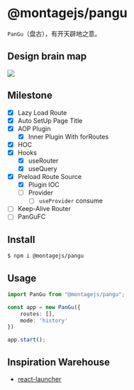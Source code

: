 # @montagejs/pangu

`PanGu`（盘古），有开天辟地之意。

## Design brain map

![](https://to-out-use.oss-cn-hangzhou.aliyuncs.com/common/PanGu.png)

## Milestone

- [x] Lazy Load Route
- [x] Auto SetUp Page Title
- [x] AOP Plugin
  - [x] Inner Plugin With forRoutes
- [x] HOC
- [x] Hooks
  - [x] useRouter
  - [x] useQuery
- [x] Preload Route Source
  - [x] Plugin IOC
  - [ ] Provider 
    - [ ] `useProvider` consume 
- [ ] Keep-Alive Router
- [ ] PanGuFC

## Install

```bash
$ npm i @montagejs/pangu
```

## Usage

```ts
import PanGu from "@montagejs/pangu";

const app = new PanGu({
    routes: [],
    mode: 'history'
})

app.start();
```

## Inspiration Warehouse

- [react-launcher](https://github.com/myNameIsDu/react-launcher)

